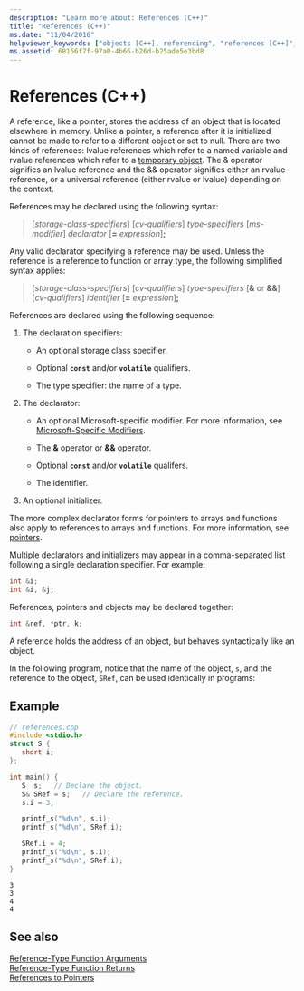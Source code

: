 ```yaml
---
description: "Learn more about: References (C++)"
title: "References (C++)"
ms.date: "11/04/2016"
helpviewer_keywords: ["objects [C++], referencing", "references [C++]", "references, to pointers", "declarations, references", "references, declaring", "referencing objects, declarator syntax"]
ms.assetid: 68156f7f-97a0-4b66-b26d-b25ade5e3bd8
---
```

# References (C++)

A reference, like a pointer, stores the address of an object that is located elsewhere in memory. Unlike a pointer, a reference after it is initialized cannot be made to refer to a different object or set to null. There are two kinds of references: lvalue references which refer to a named variable and rvalue references which refer to a [temporary object](../cpp/temporary-objects.md). The & operator signifies an lvalue reference and the && operator signifies either an rvalue reference, or a universal reference (either rvalue or lvalue) depending on the context.

References may be declared using the following syntax:

> \[*storage-class-specifiers*] \[*cv-qualifiers*] *type-specifiers* \[*ms-modifier*] *declarator* \[**=** *expression*]**;**

Any valid declarator specifying a reference may be used. Unless the reference is a reference to function or array type, the following simplified syntax applies:

> \[*storage-class-specifiers*] \[*cv-qualifiers*] *type-specifiers* \[**&** or **&&**] \[*cv-qualifiers*] *identifier* \[**=** *expression*]**;**

References are declared using the following sequence:

1. The declaration specifiers:

   - An optional storage class specifier.

   - Optional **`const`** and/or **`volatile`** qualifiers.

   - The type specifier: the name of a type.

1. The declarator:

   - An optional Microsoft-specific modifier. For more information, see [Microsoft-Specific Modifiers](../cpp/microsoft-specific-modifiers.md).

   - The **&** operator or **&&** operator.

   - Optional **`const`** and/or **`volatile`** qualifers.

   - The identifier.

1. An optional initializer.

The more complex declarator forms for pointers to arrays and functions also apply to references to arrays and functions. For more information, see [pointers](../cpp/pointers-cpp.md).

Multiple declarators and initializers may appear in a comma-separated list following a single declaration specifier. For example:

```cpp
int &i;
int &i, &j;
```

References, pointers and objects may be declared together:

```cpp
int &ref, *ptr, k;
```

A reference holds the address of an object, but behaves syntactically like an object.

In the following program, notice that the name of the object, `s`, and the reference to the object, `SRef`, can be used identically in programs:

## Example

```cpp
// references.cpp
#include <stdio.h>
struct S {
   short i;
};

int main() {
   S  s;   // Declare the object.
   S& SRef = s;   // Declare the reference.
   s.i = 3;

   printf_s("%d\n", s.i);
   printf_s("%d\n", SRef.i);

   SRef.i = 4;
   printf_s("%d\n", s.i);
   printf_s("%d\n", SRef.i);
}
```

```Output
3
3
4
4
```

## See also

[Reference-Type Function Arguments](../cpp/reference-type-function-arguments.md)<br/>
[Reference-Type Function Returns](../cpp/reference-type-function-returns.md)<br/>
[References to Pointers](../cpp/references-to-pointers.md)
